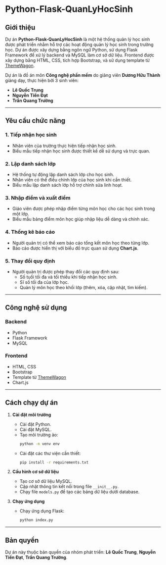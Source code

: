 # Python-Flask-QuanLyHocSinh

## Giới thiệu

Dự án **Python-Flask-QuanLyHocSinh** là một hệ thống quản lý học sinh được phát triển nhằm hỗ trợ các hoạt động quản lý học sinh trong trường học. Dự án được xây dựng bằng ngôn ngữ Python, sử dụng Flask Framework để xử lý backend và MySQL làm cơ sở dữ liệu. Frontend được xây dựng bằng HTML, CSS, tích hợp Bootstrap, và sử dụng template từ [ThemeWagon](https://themewagon.com/).

Dự án là đồ án môn **Công nghệ phần mềm** do giảng viên **Dương Hữu Thành** giảng dạy, thực hiện bởi 3 sinh viên:
- **Lê Quốc Trung**
- **Nguyễn Tiến Đạt**
- **Trần Quang Trường**

---

## Yêu cầu chức năng

### 1. Tiếp nhận học sinh
- Nhân viên của trường thực hiện tiếp nhận học sinh.
- Biểu mẫu tiếp nhận học sinh được thiết kế dễ sử dụng và trực quan.

### 2. Lập danh sách lớp
- Hệ thống tự động lập danh sách lớp cho học sinh.
- Nhân viên có thể điều chỉnh lớp của học sinh khi cần thiết.
- Biểu mẫu lập danh sách lớp hỗ trợ chỉnh sửa linh hoạt.

### 3. Nhập điểm và xuất điểm
- Giáo viên được phép nhập điểm từng môn học cho các học sinh trong một lớp.
- Biểu mẫu bảng điểm môn học giúp nhập liệu dễ dàng và chính xác.

### 4. Thống kê báo cáo
- Người quản trị có thể xem báo cáo tổng kết môn học theo từng lớp.
- Báo cáo được hiển thị với biểu đồ trực quan sử dụng **Chart.js**.

### 5. Thay đổi quy định
- Người quản trị được phép thay đổi các quy định sau:
  - Số tuổi tối đa và tối thiểu khi tiếp nhận học sinh.
  - Sĩ số tối đa của lớp học.
  - Quản lý môn học theo khối lớp (thêm, xóa, cập nhật, tìm kiếm).

---


## Công nghệ sử dụng

### Backend
- Python 
- Flask Framework
- MySQL

### Frontend
- HTML, CSS
- Bootstrap
- Template từ [ThemeWagon](https://themewagon.com/)
- Chart.js

---

## Cách chạy dự án

1. **Cài đặt môi trường**
   - Cài đặt Python.
   - Cài đặt MySQL.
   - Tạo môi trường ảo:
     ```bash
     python -m venv env
     ```
   - Cài đặt các thư viện cần thiết:
     ```bash
     pip install -r requirements.txt
     ```

2. **Cấu hình cơ sở dữ liệu**
   - Tạo cơ sở dữ liệu MySQL.
   - Cập nhật thông tin kết nối trong file `__init__.py`.
   - Chạy file `models.py` để tạo các bảng dữ liệu dưới database.

3. **Chạy ứng dụng**
   - Chạy ứng dụng Flask:
     ```bash
     python index.py
     ```
---


## Bản quyền

Dự án này thuộc bản quyền của nhóm phát triển: **Lê Quốc Trung**, **Nguyễn Tiến Đạt**, **Trần Quang Trường**.
